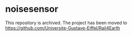 # noisesensor

This repository is archived. The project has been moved to https://github.com/Universite-Gustave-Eiffel/Rail4Earth

